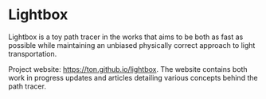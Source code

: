 Lightbox
========

Lightbox is a toy path tracer in the works that aims to be both as fast as possible while maintaining an unbiased physically correct approach to light transportation. 

Project website: https://ton.github.io/lightbox. The website contains both work in progress updates and articles detailing various concepts behind the path tracer.
